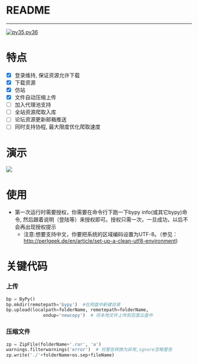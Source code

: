 # README
*****
[![py35,py36](https://img.shields.io/badge/Python-3.5|3.6,3|7-green.svg)](https://github.com/Amd794)

# 特点
- [x] 登录维持, 保证资源允许下载
- [x] 下载资源
- [x] 仿站
- [x] 文件自动压缩上传
- [ ] 加入代理池支持
- [ ] 全站资源爬取入库
- [ ] 论坛资源更新邮箱推送
- [ ] 同时支持协程, 最大限度优化爬取速度

# 演示
![](./moxingv1_1.gif)

# 使用
+ 第一次运行时需要授权，你需要在命令行下跑一下bypy info(或其它bypy)命令, 然后跟着说明（登陆等）来授权即可。授权只需一次，一旦成功，以后不会再出现授权提示
  + 注意:想要支持中文，你要把系统的区域编码设置为UTF-8。（参见：http://perlgeek.de/en/article/set-up-a-clean-utf8-environment)
  
# 关键代码
### 上传
```python
bp = ByPy()
bp.mkdir(remotepath='bypy')  #在网盘中新建目录
bp.upload(localpath=folderName, remotepath=folderName,
              ondup='newcopy')  # 将本地文件上传到百度云盘中
```
### 压缩文件
```python
zp = ZipFile(folderName+'.rar', 'a')
warnings.filterwarnings('error')  # 将警告转换为异常,ignore忽略警告
zp.write('./'+folderName+os.sep+fileName)
```

